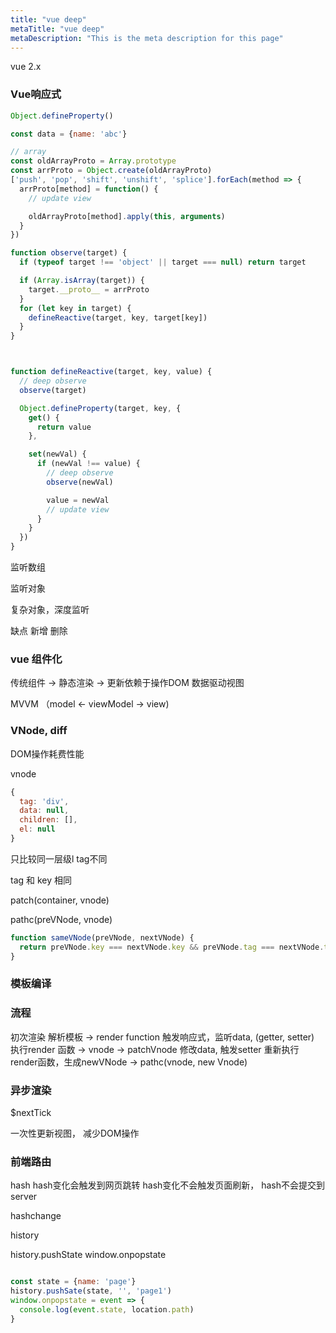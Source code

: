 ```yaml
---
title: "vue deep"
metaTitle: "vue deep"
metaDescription: "This is the meta description for this page"
---
```


vue 2.x

### Vue响应式

```js
Object.defineProperty()
```

```js
const data = {name: 'abc'}

// array
const oldArrayProto = Array.prototype
const arrProto = Object.create(oldArrayProto)
['push', 'pop', 'shift', 'unshift', 'splice'].forEach(method => {
  arrProto[method] = function() {
    // update view

    oldArrayProto[method].apply(this, arguments)
  }
})

function observe(target) {
  if (typeof target !== 'object' || target === null) return target

  if (Array.isArray(target)) {
    target.__proto__ = arrProto
  }
  for (let key in target) {
    defineReactive(target, key, target[key])
  }
}



function defineReactive(target, key, value) {
  // deep observe
  observe(target)

  Object.defineProperty(target, key, {
    get() {
      return value
    },

    set(newVal) {
      if (newVal !== value) {
        // deep observe
        observe(newVal)

        value = newVal
        // update view
      }
    }
  })
}
```
监听数组

监听对象

复杂对象，深度监听

缺点 新增 删除

### vue 组件化

传统组件 -> 静态渲染 -> 更新依赖于操作DOM
数据驱动视图

MVVM
（model <- viewModel -> view)

### VNode, diff
DOM操作耗费性能

vnode
```js
{
  tag: 'div',
  data: null,
  children: [],
  el: null
}
```

只比较同一层级l
tag不同

tag 和 key 相同

patch(container, vnode)

pathc(preVNode, vnode)

```js
function sameVNode(preVNode, nextVNode) {
  return preVNode.key === nextVNode.key && preVNode.tag === nextVNode.tag
}
```

### 模板编译

### 流程
初次渲染
解析模板 -> render function
触发响应式，监听data, (getter, setter)
执行render 函数 -> vnode -> patchVnode
修改data, 触发setter
重新执行render函数，生成newVNode -> pathc(vnode, new Vnode)

### 异步渲染
$nextTick

一次性更新视图，
减少DOM操作

### 前端路由
hash
 hash变化会触发到网页跳转
 hash变化不会触发页面刷新，
 hash不会提交到server

 hashchange

history

history.pushState
window.onpopstate

```js

const state = {name: 'page'}
history.pushSate(state, '', 'page1')
window.onpopstate = event => {
  console.log(event.state, location.path)
}
```

